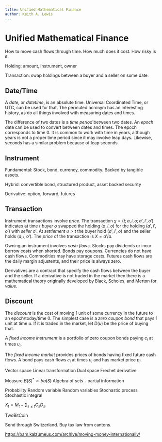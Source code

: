 ```yaml
---
title: Unified Mathematical Finance
author: Keith A. Lewis
...
```


# Unified Mathematical Finance

How to move cash flows through time. How much does it cost. How risky is it.

Holding: amount, instrument, owner

Transaction: swap holdings between a buyer and a seller on some date.

## Date/Time

A _date_, or _datetime_, is an absolute time. Universal Coordinated Time,
or UTC, can be used for that. The permuted acronym has an interesting history,
as do all things involved with measuring dates and times.

The difference of two dates is a _time period_ between two dates.
An _epoch_ date can be used to convert between dates and times. The epoch corresponds to time 0.
It is common to work with time in years, although years is not a proper time period
since it may involve leap days. Likewise, seconds has a similar problem because
of leap seconds.

## Instrument

Fundamental: Stock, bond, currency, commodity.
Backed by tangible assets. 

Hybrid: convertible bond, structured product, asset backed security

Derivative: option, forward, futures

## Transaction

Instrument transactions involve _price_.
The transaction $\chi = (t;a,i,o;a',i',o')$ indicates at time $t$
_buyer_ $o$ swapped the holding $(a,i,o)$ for the holding $(a',i',o')$ with _seller_ $o'$.
At _settlement_ $u > t$
the buyer hold $(a',i',o)$ and the seller holds $(a,i,o')$.
The _price_ of the transaction is $X = a'/a$.

Owning an instrument involves _cash flows_. Stocks pay dividends or incur borrow costs when shorted.
Bonds pay coupons. Currencies do not have cash flows. Commodities may have storage costs.
Futures cash flows are the daily margin adjustents, and their price is always zero.

Derivatives are a contract that specify the cash flows between the buyer and the seller.
If a derivative is not traded in the market then there is a mathematical theory originally
developed by Black, Scholes, and Merton for _value_.

## Discount

The _discount_ is the cost of moving 1 unit of some currency in the future
to an epoch/today/time 0. The simplest case is a _zero coupon bond_ that pays 1 unit at time $u$.
If it is traded in the market, let $D(u)$ be the price of buying that.

A _fixed income instrument_ is a portfolio of zero coupon bonds
paying $c_i$ at times $u_i$.



The _fixed income market_ provides prices of bonds having fixed future cash flows.
A bond pays cash flows $c_i$ at times $u_i$ and has market price $p_i$.

Vector space
	Linear transformation
	Dual space
	Frechet derivative

Measure
	$B(S)^* \cong ba(S)$
	Algebra of sets - partial information

Probability 
	Random variable
	Random variables
	Stochastic process
	Stochastic integral

$X_t = M_t - \sum_{s\le t}C_s D_s$.

TwoBitCoin

Send through Switzerland. Buy tax law from cantons.

https://bam.kalzumeus.com/archive/moving-money-internationally/
